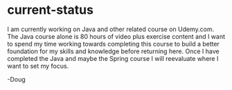 # current-status

I am currently working on Java and other related course on Udemy.com. The Java course alone is 80 hours of video plus exercise content and I want to spend my time working towards completing this course to build a better foundation for my skills and knowledge before returning here. Once I have completed the Java and maybe the Spring course I will reevaluate where I want to set my focus.

-Doug



